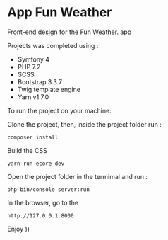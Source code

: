 # App Fun Weather

Front-end design for the Fun Weather. app

Projects was completed using :
- Symfony 4
- PHP 7.2
- SCSS
- Bootstrap 3.3.7
- Twig template engine 
- Yarn v1.7.0

To run the project on your machine:

Clone the project, then, inside the project folder run :

```
composer install
```
Build the CSS

```
yarn run ecore dev
```
Open the project folder in the termimal and run :

```
php bin/console server:run
```
In the browser, go to the 

```
http://127.0.0.1:8000
```
Enjoy ))
